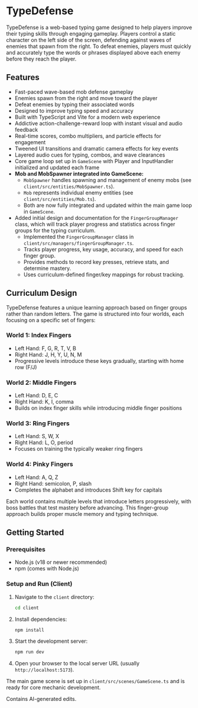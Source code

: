 # TypeDefense

TypeDefense is a web-based typing game designed to help players improve their typing skills through engaging gameplay. Players control a static character on the left side of the screen, defending against waves of enemies that spawn from the right. To defeat enemies, players must quickly and accurately type the words or phrases displayed above each enemy before they reach the player.

## Features

- Fast-paced wave-based mob defense gameplay
- Enemies spawn from the right and move toward the player
- Defeat enemies by typing their associated words
- Designed to improve typing speed and accuracy
- Built with TypeScript and Vite for a modern web experience
- Addictive action-challenge-reward loop with instant visual and audio feedback
- Real-time scores, combo multipliers, and particle effects for engagement
- Tweened UI transitions and dramatic camera effects for key events
- Layered audio cues for typing, combos, and wave clearances
- Core game loop set up in `GameScene` with Player and InputHandler initialized and updated each frame
- **Mob and MobSpawner integrated into GameScene:**
  - `MobSpawner` handles spawning and management of enemy mobs (see `client/src/entities/MobSpawner.ts`).
  - `Mob` represents individual enemy entities (see `client/src/entities/Mob.ts`).
  - Both are now fully integrated and updated within the main game loop in `GameScene`.
- Added initial design and documentation for the `FingerGroupManager` class, which will track player progress and statistics across finger groups for the typing curriculum.
  - Implemented the `FingerGroupManager` class in `client/src/managers/fingerGroupManager.ts`.
  - Tracks player progress, key usage, accuracy, and speed for each finger group.
  - Provides methods to record key presses, retrieve stats, and determine mastery.
  - Uses curriculum-defined finger/key mappings for robust tracking.

## Curriculum Design

TypeDefense features a unique learning approach based on finger groups rather than random letters. The game is structured into four worlds, each focusing on a specific set of fingers:

### World 1: Index Fingers

- Left Hand: F, G, R, T, V, B
- Right Hand: J, H, Y, U, N, M
- Progressive levels introduce these keys gradually, starting with home row (F/J)

### World 2: Middle Fingers

- Left Hand: D, E, C
- Right Hand: K, I, comma
- Builds on index finger skills while introducing middle finger positions

### World 3: Ring Fingers

- Left Hand: S, W, X
- Right Hand: L, O, period
- Focuses on training the typically weaker ring fingers

### World 4: Pinky Fingers

- Left Hand: A, Q, Z
- Right Hand: semicolon, P, slash
- Completes the alphabet and introduces Shift key for capitals

Each world contains multiple levels that introduce letters progressively, with boss battles that test mastery before advancing. This finger-group approach builds proper muscle memory and typing technique.

## Getting Started

### Prerequisites

- Node.js (v18 or newer recommended)
- npm (comes with Node.js)

### Setup and Run (Client)

1. Navigate to the `client` directory:

   ```bash
   cd client
   ```

2. Install dependencies:

   ```bash
   npm install
   ```

3. Start the development server:

   ```bash
   npm run dev
   ```

4. Open your browser to the local server URL (usually `http://localhost:5173`).

The main game scene is set up in `client/src/scenes/GameScene.ts` and is ready for core mechanic development.

Contains AI-generated edits.
